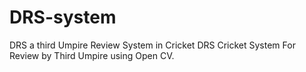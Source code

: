 # DRS-system
DRS a third Umpire Review System in Cricket 
DRS Cricket System For Review by Third Umpire using Open CV.
